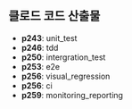 ## 클로드 코드 산출물
- **p243**: unit_test
- **p246**: tdd
- **p250**: intergration_test
- **p253**: e2e 
- **p256**: visual_regression
- **p256**: ci
- **p259**: monitoring_reporting
